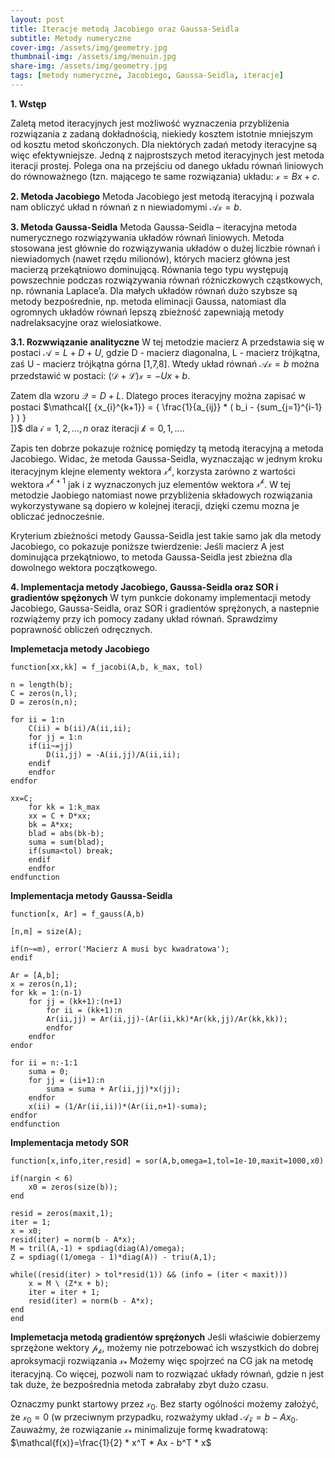 ```yaml
---
layout: post
title: Iteracje metodą Jacobiego oraz Gaussa-Seidla
subtitle: Metody numeryczne
cover-img: /assets/img/geometry.jpg
thumbnail-img: /assets/img/menuin.jpg
share-img: /assets/img/geometry.jpg
tags: [metody numeryczne, Jacobiego, Gaussa-Seidla, iteracje]
---
```


**1. Wstęp**

Zaletą metod iteracyjnych jest możliwość wyznaczenia przybliżenia rozwiązania z zadaną dokładnością, niekiedy kosztem istotnie mniejszym od kosztu metod skończonych. Dla niektórych zadań metody iteracyjne są więc efektywniejsze. Jedną z najprostszych metod iteracyjnych jest metoda iteracji prostej. Polega ona na przejściu od danego układu równań liniowych do równoważnego (tzn. mającego te same rozwiązania) układu: $\mathcal{x}=Bx+c$. 

**2. Metoda Jacobiego**
Metoda Jacobiego jest metodą iteracyjną i pozwala nam obliczyć układ n równań z n niewiadomymi $\mathcal{Ax}=b$.


**3. Metoda Gaussa-Seidla**
Metoda Gaussa-Seidla – iteracyjna metoda numerycznego rozwiązywania układów równań liniowych. Metoda stosowana jest głównie do rozwiązywania układów o dużej liczbie równań i niewiadomych (nawet rzędu milionów), których macierz główna jest macierzą przekątniowo dominującą. Równania tego typu występują powszechnie podczas rozwiązywania równań różniczkowych cząstkowych, np. równania Laplace’a. Dla małych układów równań dużo szybsze są metody bezpośrednie, np. metoda eliminacji Gaussa, natomiast dla ogromnych układów równań lepszą zbieżność zapewniają metody nadrelaksacyjne oraz wielosiatkowe.

**3.1. Rozwwiązanie analityczne**
W tej metodzie macierz A przedstawia się w postaci $\mathcal{A}=L+D+U$, gdzie D - macierz diagonalna, L - macierz trójkątna, zaś U - macierz trójkątna górna [1,7,8]. Wtedy układ równań $\mathcal{Ax}=b$ można przedstawić w postaci: $\mathcal{(D+L)x}=-Ux+b$.  

Zatem dla wzoru $\mathcal{Q}=D+L$. Dlatego proces iteracyjny można zapisać w postaci 
$\mathcal{\[ 
{x_{i}^{k+1}} = { \frac{1}{a_{ij}} * ( b_i - \{sum_{j=1}^{i-1} } ) }  
\]}$ 
dla $\mathcal{i}=1,2,...,n$ oraz iteracji $\mathcal{k}=0,1,...$.  

Zapis ten dobrze pokazuje rożnicę pomiędzy tą metodą iteracyjną a metoda Jacobiego. Widac, że metoda Gaussa-Seidla, wyznaczając w jednym kroku iteracyjnym klejne elementy wektora $\mathcal{x^k}$, korzysta zarówno z wartości wektora $\mathcal{x^{k+1}}$ jak i z wyznaczonych juz elementów wektora $\mathcal{x^k}$. W tej metodzie Jaobiego natomiast nowe przybliżenia składowych rozwiązania wykorzystywane są dopiero w kolejnej iteracji, dzięki czemu mozna je obliczać jednocześnie. 

Kryterium zbieżności metody Gaussa-Seidla jest takie samo jak dla metody Jacobiego, co pokazuje poniższe twierdzenie: Jeśli macierz A jest dominująca przekątniowo, to metoda Gaussa-Seidla jest zbieżna dla dowolnego wektora początkowego.

**4. Implementacja metody Jacobiego, Gaussa-Seidla oraz SOR i gradientów spężonych**
W tym punkcie dokonamy implementacji metody Jacobiego, Gaussa-Seidla, oraz SOR i gradientów sprężonych, a nastepnie rozwiążemy przy ich pomocy zadany układ równań. Sprawdzimy poprawność obliczeń odręcznych. 

**Implemetacja metody Jacobiego**

~~~
function[xx,kk] = f_jacobi(A,b, k_max, tol)

n = length(b);
C = zeros(n,l);
D = zeros(n,n);

for ii = 1:n
    C(ii) = b(ii)/A(ii,ii);
    for jj = 1:n
    if(ii~=jj)
        D(ii,jj) = -A(ii,jj)/A(ii,ii);
    endif
    endfor
endfor

xx=C;
    for kk = 1:k_max
    xx = C + D*xx;
    bk = A*xx;
    blad = abs(bk-b);
    suma = sum(blad);
    if(suma<tol) break;
    endif
    endfor
endfunction
~~~


**Implementacja metody Gaussa-Seidla**
~~~
function[x, Ar] = f_gauss(A,b)

[n,m] = size(A);

if(n~=m), error('Macierz A musi byc kwadratowa');
endif

Ar = [A,b];
x = zeros(n,1);
for kk = 1:(n-1)
    for jj = (kk+1):(n+1)
        for ii = (kk+1):n
        Ar(ii,jj) = Ar(ii,jj)-(Ar(ii,kk)*Ar(kk,jj)/Ar(kk,kk));
        endfor
    endfor
endor

for ii = n:-1:1
    suma = 0;
    for jj = (ii+1):n
        suma = suma + Ar(ii,jj)*x(jj);
    endfor
    x(ii) = (1/Ar(ii,ii))*(Ar(ii,n+1)-suma);
endfor
endfunction
~~~

**Implementacja metody SOR**
~~~
function[x,info,iter,resid] = sor(A,b,omega=1,tol=1e-10,maxit=1000,x0)

if(nargin < 6)
    x0 = zeros(size(b));
end

resid = zeros(maxit,1);
iter = 1;
x = x0;
resid(iter) = norm(b - A*x);
M = tril(A,-1) + spdiag(diag(A)/omega);
Z = spdiag((1/omega - 1)*diag(A)) - triu(A,1);

while((resid(iter) > tol*resid(1)) && (info = (iter < maxit)))
    x = M \ (Z*x + b);
    iter = iter + 1;
    resid(iter) = norm(b - A*x);
end
end
~~~

**Implemetacja metodą gradientów sprężonych**
Jeśli właściwie dobierzemy sprzężone wektory $\mathcal{p_k}$, możemy nie potrzebować ich wszystkich do dobrej aproksymacji rozwiązania $\mathcal{x_*}$ Możemy więc spojrzeć na CG jak na metodę iteracyjną. Co więcej, pozwoli nam to rozwiązać układy równań, gdzie n jest tak duże, że bezpośrednia metoda zabrałaby zbyt dużo czasu. 

Oznaczmy punkt startowy przez $\mathcal{x_0}$. Bez starty ogólności możemy założyć, że $\mathcal{x_0}=0$ (w przeciwnym przypadku, rozważymy układ $\mathcal{Az}=b-Ax_0$. Zauważmy, że rozwiązanie $\mathcal{x_*}$ minimalizuje formę kwadratową: $\mathcal{f(x)}=\frac{1}{2} * x^T * Ax - b^T * x$